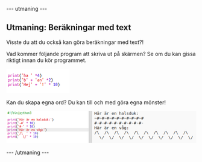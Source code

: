 \--- utmaning \---

## Utmaning: Beräkningar med text

Visste du att du också kan göra beräkningar med text?!

Vad kommer följande program att skriva ut på skärmen? Se om du kan gissa riktigt innan du kör programmet.

![skärmdump](images/me-text-calc.png)

Kan du skapa egna ord? Du kan till och med göra egna mönster!

![skärmdump](images/me-patterns.png)

\--- /utmaning \---